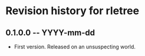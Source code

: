# Revision history for rletree

## 0.1.0.0 -- YYYY-mm-dd

* First version. Released on an unsuspecting world.
